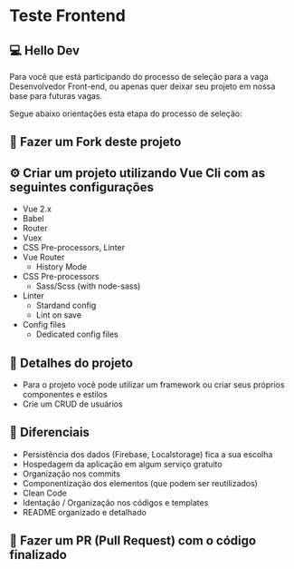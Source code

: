 # Teste Frontend

## 💻 Hello Dev
Para você que está participando do processo de seleção para a vaga Desenvolvedor Front-end, ou apenas quer deixar seu projeto em nossa base para futuras vagas.

Segue abaixo orientações esta etapa do processo de seleção:

## 🍴 Fazer um Fork deste projeto

## ⚙️ Criar um projeto utilizando Vue Cli com as seguintes configurações
* Vue 2.x
* Babel
* Router
* Vuex
* CSS Pre-processors, Linter
* Vue Router
    * History Mode
* CSS Pre-processors
    * Sass/Scss (with node-sass)
* Linter
    * Stardand config
    * Lint on save
* Config files
    * Dedicated config files

## 🧾 Detalhes do projeto
* Para o projeto você pode utilizar um framework ou criar seus próprios componentes e estilos
* Crie um CRUD de usuários

## 🤯 Diferenciais
* Persistência dos dados (Firebase, Localstorage) fica a sua escolha
* Hospedagem da aplicação em algum serviço gratuito
* Organização nos commits
* Componentização dos elementos (que podem ser reutilizados)
* Clean Code
* Identação / Organização nos códigos e templates
* README organizado e detalhado

## 📨 Fazer um PR (Pull Request) com o código finalizado